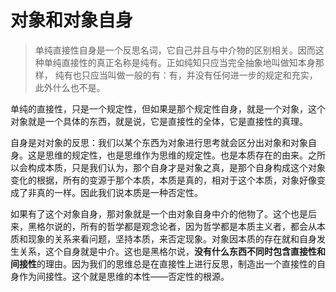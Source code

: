 # 对象和对象自身

>单纯直接性自身是一个反思名词，它自己并且与中介物的区别相关。因而这种单纯直接性的真正名称是纯有。正如纯知只应当完全抽象地叫做知本身那样， 纯有也只应当叫做一般的有：有，并没有任何进一步的规定和充实，此外什么也不是。

单纯的直接性，只是一个规定性，但如果是那个规定性自身，就是一个对象，这个对象就是一个具体的东西，就是说，它是直接性的全体，它是直接性的真理。

自身是对对象的反思：我们以某个东西为对象进行思考就会区分出对象和对象自身。这是思维的规定性，也是思维作为思维的规定性。也是本质存在的由来。之所以会构成本质，只是我们认为，那个自身才是对象之真，是那个自身构成这个对象变化的根据，所有的变源于那个本质，本质是真的，相对于这个本质，对象好像变成了非真的一样。因此我们说本质是一种否定性。

如果有了这个对象自身，那对象就是一个由对象自身中介的他物了。这个也是后来，黑格尔说的，所有的哲学都是观念论者，因为哲学都是本质主义者，都会从本质和现象的关系来看问题，坚持本质，来否定现象。对象因本质的存在就和自身发生关系，这个自身就是中介。这也是黑格尔说，**没有什么东西不同时包含直接性和间接性**的理由。因为我们的思维总是在直接性上进行反思，制造出一个直接性的自身作为间接性。这个就是思维的本性——否定性的根源。